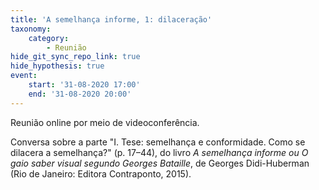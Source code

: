 ```yaml
---
title: 'A semelhança informe, 1: dilaceração'
taxonomy:
    category:
        - Reunião
hide_git_sync_repo_link: true
hide_hypothesis: true
event:
    start: '31-08-2020 17:00'
    end: '31-08-2020 20:00'
---
```


Reunião online por meio de videoconferência.

Conversa sobre a parte "I. Tese: semelhança e conformidade. Como se dilacera a semelhança?" (p. 17–44), do livro _A semelhança informe ou O gaio saber visual segundo Georges Bataille_, de Georges Didi-Huberman (Rio de Janeiro: Editora Contraponto, 2015).